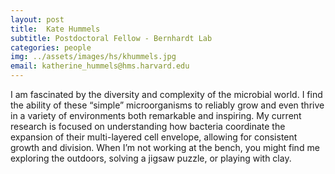 ```yaml
---
layout: post
title:  Kate Hummels
subtitle: Postdoctoral Fellow - Bernhardt Lab
categories: people
img: ../assets/images/hs/khummels.jpg
email: katherine_hummels@hms.harvard.edu
---
```

I am fascinated by the diversity and complexity of the microbial world. I find the ability of these “simple” microorganisms to reliably grow and even thrive in a variety of environments both remarkable and inspiring. My current research is focused on understanding how bacteria coordinate the expansion of their multi-layered cell envelope, allowing for consistent growth and division. When I’m not working at the bench, you might find me exploring the outdoors, solving a jigsaw puzzle, or playing with clay.